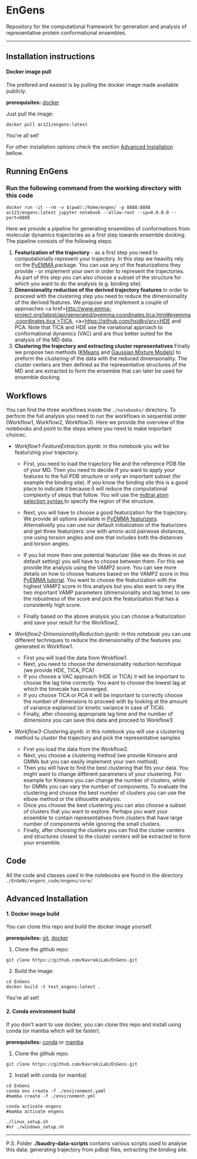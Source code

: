 # EnGens
Repository for the computational framework for generation and analysis of representative protein conformational ensembles.
___

## Installation instructions

#### Docker image pull
The prefered and easiest is by pulling the docker image made available publicly.

**prerequisites:** [docker](https://docs.docker.com/get-docker/)

Just pull the image:

```
docker pull ac121/engens:latest
```
You're all set!

For other installation options check the section [Advanced Installation](#advanced-installation) bellow.

## Running EnGens

### Run the following command from the working directory with this code

`docker run -it --rm -v $(pwd):/home/engen/ -p 8888:8888 ac121/engens:latest jupyter notebook --allow-root --ip=0.0.0.0 --port=8888`


Here we provide a pipeline for generating ensembles of conformations from molecular dynamics trajectories as a first step towards ensemble docking.
The pipeline consists of the following steps:

  1. **Featurization of the trajectory** - as a first step you need to computationally represent your trajectory. In this step we heavilty rely on the <a href=http://www.emma-project.org/latest/> PyEMMA </a> package. You can use any of the featurizations they provide - or implement your own in order to represent the trajectories. As part of this step you can also choose a subset of the structure for which you want to do the analysis (e.g. binding site). 
  2. **Dimensionality reduction of the derived trajectory features** In order to proceed with the clustering step you need to reduce the dimensionality of the derived features. We propose and implement a couple of approaches <a href=http://www.emma-project.org/latest/api/generated/pyemma.coordinates.tica.html#pyemma.coordinates.tica`>TICA</a>, <a=https://github.com/hsidky/srv>HDE</a> and PCA. Note that TICA and HDE use the variational approach to conformational dynamics (VAC) and are thus better suited for the analysis of the MD data.
  3. **Clustering the trajectory and extracting cluster representatives** Finally we propose two methods (<a href=https://scikit-learn.org/stable/modules/generated/sklearn.cluster.KMeans.html>KMeans</a> and <a href=https://scikit-learn.org/stable/modules/mixture.html>Gaussian Mixture Models</a>) to preform the clustering of the data with the reduced dimensionality. The cluster centers are then defined as the representative structures of the MD and are extracted to form the ensemble that can later be used for ensemble docking.
  

## Workflows

You can find the three workflows inside the `./notebooks/` directory. To perform the full analysis you need to run the workflows in sequential order (Workflow1, Workflow2, Workflow3). Here we provide the overview of the notebooks and point to the steps where you need to make important choicec.

* *Workflow1-FeatureExtraction.ipynb*: in this notebook you will be featurizing your trajectory. 
 
    * First, you need to load the trajectory file and the reference PDB file of your MD. Then you need to decide if you want to apply your features to the full PDB structure or only an important subset (for example the binding site). If you know the binding site this is a good place to indicate it because it will reduce the computational complexity of steps that follow. You will use the <a href=https://mdtraj.org/1.9.4/atom_selection.html>mdtraj atom selection syntax </a> to specify the region of the structure. 

    * Next, you will have to choose a good featurization for the trajectory. We provide all options available in  <a href=http://www.emma-project.org/latest/api/generated/pyemma.coordinates.featurizer.html>PyEMMA featurizers</a>. Alternativelly you can use our default initialization of the featurizers and get three featurizers: one with amino-acid pairwose distances, one using torsion angles and one that includes both the distances and torsion angles. 
    
    * If you list more then one potential featurizer (like we do three in out default setting) you will have to choose between them. For this we provide the analysis using the VAMP2 score. You can see more details on how to choose features based on the VAMP2 score in this <a href=http://www.emma-project.org/latest/tutorials/notebooks/00-pentapeptide-showcase.html>PyEMMA tutorial</a>. You want to choose the featurization with the highest VAMP2 score in this analysis but you also want to vary the two important VAMP parameters (dimensionality and lag time) to see the robustness of the score and pick the featurization that has a consistently high score.

    * Finally based on the above analysis you can choose a featurization and save your result for the Workflow2.

* *Workflow2-DimensionalityReduction.ipynb*: in this notebook you can use different techniques to reduce the dimensionality of the features you generated in Workflow1.
    
    *   First you will load the data from Wrokflow1.
    *   Next, you need to choose the dimensionality reduction tecnhique (we provide HDE, TICA, PCA)
    *   If you choose a VAC approach (HDE or TICA) it will be important to choose the lag time correctly. You want to choose the lowest lag at which the timecale has converged. 
    *   If you choose TICA or PCA it will be important to correctly choose the number of dimensions to proceed with by looking at the amount of variance explained (or kinetic variance in case of TICA).
    *   Finally, after choosing appropriate lag time and the number of dimensions you can save this data  and proceed to Workflow3
    
* *Workflow3-Clustering.ipynb*: in this notebook you will use a clustering method tu cluster the trajectory and pick the representative samples

    * First you load the data from the Workflow2.
    * Next, you choose a clustering method (we provide Kmeans and GMMs but you can easily implement your own method).
    * Then you will have to find the best clustering that fits your data. You might want to change different parameters of your clustering. For example for Kmeans you can change the number of clusters, while for GMMs you can vary the number of components. To evaluate the clustering and choose the best number of clusters you can use the elbow method or the silhouette analysis.
    * Once you choose the best clustering you can also choose a subset of clusters that you want to explore. Perhaps you want your ensemble to contain representatives from clusters that have large number of components while ignoring the small clusters. 
    * Finally, after choosing the clusters you can find the cluster centers and structures closest to the cluster centers will be extracted to form your ensemble.

## Code

All the code and classes used in the notebooks are found in the directory `./EnGeNs/engens_code/engens/core/`

## Advanced Installation

#### 1. Docker image build
You can clone this repo and build the docker image yourself.

**prerequisites:**  [git](https://git-scm.com/book/en/v2/Getting-Started-Installing-Git), [docker](https://docs.docker.com/get-docker/)


1. Clone the github repo:

```
git clone https://github.com/KavrakiLab/EnGens.git
```

2. Build the image:

```
cd EnGens
docker build -t test_engens:latest .
```

You're all set!

#### 2. Conda environment build
If you don't want to use docker, you can clone this repo and install using conda (or mamba which will be faster).

**prerequisites:** [conda](https://docs.conda.io/projects/conda/en/latest/user-guide/install/index.html#) or [mamba](https://mamba.readthedocs.io/en/latest/installation.html)

1. Clone the github repo:

```
git clone https://github.com/KavrakiLab/EnGens.git
```

2. Install with conda (or mamba)

```
cd EnGens
conda env create -f ./environment.yaml
#mamba create -f ./environment.yml

conda activate engens
#mamba activate engens

./linux_setup.sh
#or ./windows_setup.sh
```

___

P.S. Folder **./baudry-data-scripts** contains various scripts used to analyse this data: generating trajectory from pdbqt files, extracting the binding site.

